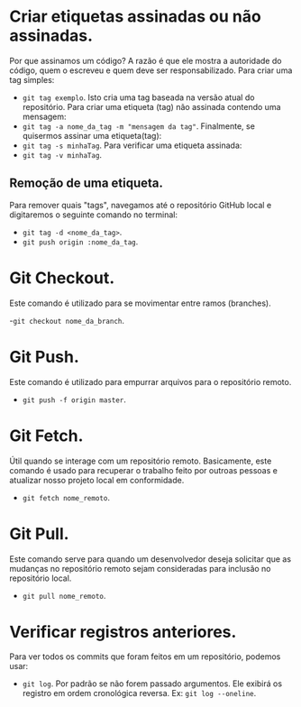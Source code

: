 # Criar etiquetas assinadas ou não assinadas.
Por que assinamos um código? A razão é que ele mostra a autoridade do código, quem o escreveu e quem deve ser responsabilizado. Para criar uma tag simples:
- `git tag exemplo`.
Isto cria uma tag baseada na versão atual do repositório.
Para criar uma etiqueta (tag) não assinada contendo uma mensagem:
- `git tag -a nome_da_tag -m "mensagem da tag"`.
Finalmente, se quisermos assinar uma etiqueta(tag):
- `git tag -s minhaTag`.
Para verificar uma etiqueta assinada:
- `git tag -v minhaTag`.
## Remoção de uma etiqueta.
Para remover quais "tags", navegamos até o repositório GitHub local e digitaremos o seguinte comando no terminal: 
- `git tag -d <nome_da_tag>`.
- `git push origin :nome_da_tag`.

# Git Checkout.
Este comando é utilizado para se movimentar entre ramos (branches).

-`git checkout nome_da_branch`.

# Git Push.
Este comando é utilizado para empurrar arquivos para o repositório remoto.
- `git push -f origin master`.

# Git Fetch.
Útil quando se interage com um repositório remoto. Basicamente, este comando é usado para recuperar o trabalho feito por outroas pessoas e atualizar nosso projeto local em conformidade.
- `git fetch nome_remoto`.

# Git Pull.
Este comando serve para quando um desenvolvedor deseja solicitar que as mudanças no repositório remoto sejam consideradas para inclusão no repositório local.
- `git pull nome_remoto`.

# Verificar registros anteriores.
Para ver todos os commits que foram feitos em um repositório, podemos usar:
- `git log`.
Por padrão se não forem passado argumentos. Ele exibirá os registro em ordem cronológica reversa.
Ex: `git log --oneline`.
